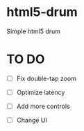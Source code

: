 # html5-drum
Simple html5 drum

# TO DO
- [ ] Fix double-tap zoom

- [ ] Optimize latency

- [ ] Add more controls

- [ ] Change UI

